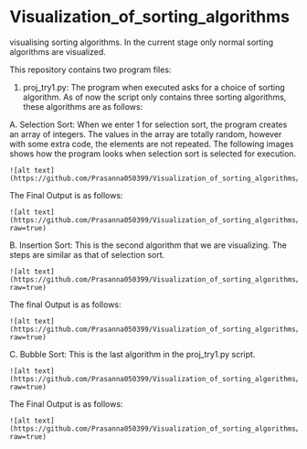 # Visualization_of_sorting_algorithms
visualising sorting algorithms.
In the current stage only normal sorting algorithms are visualized. 

This repository contains two program files:

1. proj_try1.py:
  The program when executed asks for a choice of sorting algorithm.
  As of now the script only contains three sorting algorithms, these algorithms are as follows:

A. Selection Sort:
  When we enter 1 for selection sort, the program creates an array of integers. The values in the array are totally random, however with some extra code, the elements are not repeated.
  The following images shows how the program looks when selection sort is selected for execution.
  
    ![alt text](https://github.com/Prasanna050399/Visualization_of_sorting_algorithms/tree/master/selection.png)
  
  The Final Output is as follows:
  
    ![alt text](https://github.com/Prasanna050399/Visualization_of_sorting_algorithms/tree/master/selection_final.png?raw=true)
  
B. Insertion Sort:
  This is the second algorithm that we are visualizing. 
  The steps are similar as that of selection sort.
  
    ![alt text](https://github.com/Prasanna050399/Visualization_of_sorting_algorithms/tree/master/insertion.png?raw=true)
  
  The final Output is as follows:
  
    ![alt text](https://github.com/Prasanna050399/Visualization_of_sorting_algorithms/tree/master/insertion_final.png?raw=true)

C. Bubble Sort:
  This is the last algorithm in the proj_try1.py script.
  
    ![alt text](https://github.com/Prasanna050399/Visualization_of_sorting_algorithms/tree/master/Bubble.png?raw=true)

  The Final Output is as follows:
  
    ![alt text](https://github.com/Prasanna050399/Visualization_of_sorting_algorithms/tree/master/Bubble_final.png?raw=true)

